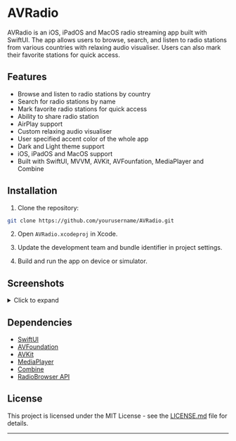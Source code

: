 # AVRadio

AVRadio is an iOS, iPadOS and MacOS radio streaming app built with SwiftUI. The app allows users to browse, search, and listen to radio stations from various countries with relaxing audio visualiser. Users can also mark their favorite stations for quick access.

## Features

- Browse and listen to radio stations by country
- Search for radio stations by name
- Mark favorite radio stations for quick access
- Ability to share radio station
- AirPlay support
- Custom relaxing audio visualiser
- User specified accent color of the whole app
- Dark and Light theme support
- iOS, iPadOS and MacOS support
- Built with SwiftUI, MVVM, AVKit, AVFounfation, MediaPlayer and Combine

## Installation

1. Clone the repository:

```sh
git clone https://github.com/yourusername/AVRadio.git
```

2. Open `AVRadio.xcodeproj` in Xcode.

3. Update the development team and bundle identifier in project settings.

4. Build and run the app on device or simulator.

## Screenshots

<details>
<summary>Click to expand</summary>
  
<table>
  <tr>
    <td><img src="https://github.com/artvs18/AVRadio/assets/59523003/b4c3bc1a-2ccf-4c12-9509-80ae674e6558" width="200"></td>
    <td><img src="https://github.com/artvs18/AVRadio/assets/59523003/0bf1d652-ce79-492e-b4de-53745e7b89c2" width="200"></td>
    <td><img src="https://github.com/artvs18/AVRadio/assets/59523003/c18798e5-221a-46f2-b881-36585a432d26" width="200"></td>
    <td><img src="https://github.com/artvs18/AVRadio/assets/59523003/aec6376c-6671-4e6e-ad40-23942d17d367" width="200"></td>
    <td><img src="https://github.com/artvs18/AVRadio/assets/59523003/0eac7fdd-88fc-48df-8c5b-1a9ee445031c" width="200"></td>
  </tr>
  <tr>
    <td><img src="https://github.com/artvs18/AVRadio/assets/59523003/4fdbc28b-2bae-4c15-a285-9a319a1511da" width="200"></td>
    <td><img src="https://github.com/artvs18/AVRadio/assets/59523003/190a12ef-69a3-47e1-a9a4-69bf671998e2" width="200"></td>
    <td><img src="https://github.com/artvs18/AVRadio/assets/59523003/6e8ff98b-6a5a-4ad8-8bce-3595ab0b7ef8" width="200"></td>
    <td><img src="https://github.com/artvs18/AVRadio/assets/59523003/1d22cea2-545e-4fe1-a627-480cce0aa3d8" width="200"></td>
    <td><img src="https://github.com/artvs18/AVRadio/assets/59523003/e1bf858d-6543-4efb-8360-e76bded34174" width="200"></td>
  </tr>
</table>

</details>

## Dependencies

- [SwiftUI](https://developer.apple.com/documentation/swiftui)
- [AVFoundation](https://developer.apple.com/documentation/avfoundation)
- [AVKit](https://developer.apple.com/documentation/avkit)
- [MediaPlayer](https://developer.apple.com/documentation/mediaplayer)
- [Combine](https://developer.apple.com/documentation/combine)
- [RadioBrowser API](https://api.radio-browser.info/)

## License

This project is licensed under the MIT License - see the [LICENSE.md](LICENSE.md) file for details.

---
